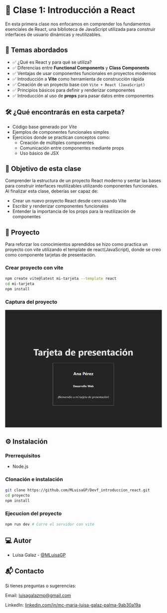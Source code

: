 # 📘 Clase 1: Introducción a React

En esta primera clase nos enfocamos en comprender los fundamentos esenciales de React, una biblioteca de JavaScript utilizada para construir interfaces de usuario dinámicas y reutilizables.

## 🧠 Temas abordados

- ✅ ¿Qué es React y para qué se utiliza?
- ✅ Diferencias entre **Functional Components** y **Class Components**
- ✅ Ventajas de usar componentes funcionales en proyectos modernos
- ✅ Introducción a **Vite** como herramienta de construcción rápida
- ✅ Creación de un proyecto base con `Vite + React (JavaScript)`
- ✅ Principios básicos para definir y renderizar componentes
- ✅ Introducción al uso de **props** para pasar datos entre componentes

## 🛠️ ¿Qué encontrarás en esta carpeta?

- Código base generado por Vite
- Ejemplos de componentes funcionales simples
- Ejercicios donde se practican conceptos como:
  - Creación de múltiples componentes
  - Comunicación entre componentes mediante props
  - Uso básico de JSX

## 🚀 Objetivo de esta clase

Comprender la estructura de un proyecto React moderno y sentar las bases para construir interfaces reutilizables utilizando componentes funcionales. Al finalizar esta clase, deberías ser capaz de:

- Crear un nuevo proyecto React desde cero usando Vite
- Escribir y renderizar componentes funcionales
- Entender la importancia de los props para la reutilización de componentes

## 👾 Proyecto
Para reforzar los conocimientos aprendidos se hizo como practica un proyecto con vite utilizando el template de react(JavaScript), donde se creo como componente tarjetas de presentación.

### Crear proyecto con vite
```bash
npm create vite@latest mi-tarjeta --template react
cd mi-tarjeta
npm install
```
### Captura del proyecto
![Proyecto](./assets/captura-proyecto.png)

## ⚙️ Instalación

### Prerrequisitos

- Node.js

### Clonación e instalación

```bash
git clone https://github.com/MLuisaGP/Devf_introduccion_react.git
cd proyecto
npm install  
```


### Ejecucion del proyecto
```bash
npm run dev # Corre el servidor con vite
```


## 💻 Autor

- Luisa Galaz - [@MLuisaGP](https://github.com/MLuisaGP)


## 📬 Contacto
Si tienes preguntas o sugerencias:

Email: luisagalazmp@gmail.com

LinkedIn: [linkedin.com/in/mc-maria-luisa-galaz-palma-9ab30a19a](linkedin.com/in/mc-maria-luisa-galaz-palma-9ab30a19a)